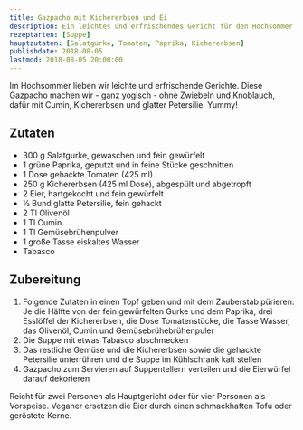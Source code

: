 ```yaml
---
title: Gazpacho mit Kichererbsen und Ei
description: Ein leichtes und erfrischendes Gericht für den Hochsommer
rezeptarten: [Suppe]
hauptzutaten: [Salatgurke, Tomaten, Paprika, Kichererbsen]
publishdate: 2018-08-05
lastmod: 2018-08-05 20:00:00
---
```


Im Hochsommer lieben wir leichte und erfrischende Gerichte. Diese Gazpacho machen wir - ganz yogisch - ohne Zwiebeln und Knoblauch, dafür mit Cumin, Kichererbsen und glatter Petersilie. Yummy!


## Zutaten

- 300 g Salatgurke, gewaschen und fein gewürfelt
- 1 grüne Paprika, geputzt und in feine Stücke geschnitten
- 1 Dose gehackte Tomaten (425 ml)
- 250 g Kichererbsen (425 ml Dose), abgespült und abgetropft
- 2 Eier, hartgekocht und fein gewürfelt
- ½ Bund glatte Petersilie, fein gehackt
- 2 Tl Olivenöl
- 1 Tl Cumin
- 1 Tl Gemüsebrühenpulver
- 1 große Tasse eiskaltes Wasser
- Tabasco


## Zubereitung

1. Folgende Zutaten in einen Topf geben und mit dem Zauberstab pürieren: Je die Hälfte von der fein gewürfelten Gurke und dem Paprika, drei Esslöffel der Kichererbsen, die Dose Tomatenstücke, die Tasse Wasser, das Olivenöl, Cumin und Gemüsebrühebrühenpuler
2. Die Suppe mit etwas Tabasco abschmecken
3. Das restliche Gemüse und die Kichererbsen sowie die gehackte Petersilie unterrühren und die Suppe im Kühlschrank kalt stellen
4. Gazpacho zum Servieren auf Suppentellern verteilen und die Eierwürfel darauf dekorieren

Reicht für zwei Personen als Hauptgericht oder für vier Personen als Vorspeise. Veganer ersetzen die Eier durch einen schmackhaften Tofu oder geröstete Kerne.
